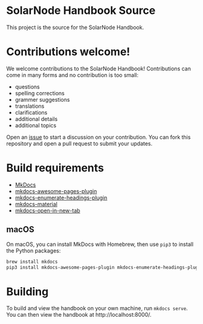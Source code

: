 # SolarNode Handbook Source

This project is the source for the SolarNode Handbook.

# Contributions welcome!

We welcome contributions to the SolarNode Handbook! Contributions can come in many forms and no
contribution is too small:

 * questions
 * spelling corrections
 * grammer suggestions
 * translations
 * clarifications
 * additional details
 * additional topics

Open an [issue](https://github.com/SolarNetwork/solarnode-handbook/issues) to start a discussion
on your contribution. You can fork this repository and open a pull request to submit your updates.

# Build requirements

 * [MkDocs](https://github.com/mkdocs/mkdocs/)
 * [mkdocs-awesome-pages-plugin](https://github.com/lukasgeiter/mkdocs-awesome-pages-plugin)
 * [mkdocs-enumerate-headings-plugin](https://github.com/timvink/mkdocs-enumerate-headings-plugin)
 * [mkdocs-material](https://github.com/squidfunk/mkdocs-material)
 * [mkdocs-open-in-new-tab](https://github.com/JakubAndrysek/mkdocs-open-in-new-tab)


## macOS

On macOS, you can install MkDocs with Homebrew, then use `pip3` to install the
Python packages:

```sh
brew install mkdocs
pip3 install mkdocs-awesome-pages-plugin mkdocs-enumerate-headings-plugin mkdocs-material mkdocs-open-in-new-tab
```

# Building

To build and view the handbook on your own machine, run `mkdocs serve`. You can then view
the handbook at http://localhost:8000/.
